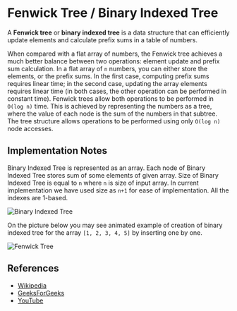 # Fenwick Tree / Binary Indexed Tree

A **Fenwick tree** or **binary indexed tree** is a data
structure that can efficiently update elements and
calculate prefix sums in a table of numbers.

When compared with a flat array of numbers, the Fenwick tree achieves a
much better balance between two operations: element update and prefix sum
calculation. In a flat array of `n` numbers, you can either store the elements,
or the prefix sums. In the first case, computing prefix sums requires linear
time; in the second case, updating the array elements requires linear time
(in both cases, the other operation can be performed in constant time).
Fenwick trees allow both operations to be performed in `O(log n)` time.
This is achieved by representing the numbers as a tree, where the value of
each node is the sum of the numbers in that subtree. The tree structure allows
operations to be performed using only `O(log n)` node accesses.

## Implementation Notes

Binary Indexed Tree is represented as an array. Each node of Binary Indexed Tree
stores sum of some elements of given array. Size of Binary Indexed Tree is equal
to `n` where `n` is size of input array. In current implementation we have used
size as `n+1` for ease of implementation. All the indexes are 1-based.

![Binary Indexed Tree](https://www.geeksforgeeks.org/wp-content/uploads/BITSum.png)

On the picture below you may see animated example of
creation of binary indexed tree for the
array `[1, 2, 3, 4, 5]` by inserting one by one.

![Fenwick Tree](https://upload.wikimedia.org/wikipedia/commons/d/dc/BITDemo.gif)

## References

- [Wikipedia](https://en.wikipedia.org/wiki/Fenwick_tree)
- [GeeksForGeeks](https://www.geeksforgeeks.org/binary-indexed-tree-or-fenwick-tree-2/)
- [YouTube](https://www.youtube.com/watch?v=CWDQJGaN1gY&index=18&t=0s&list=PLLXdhg_r2hKA7DPDsunoDZ-Z769jWn4R8)
